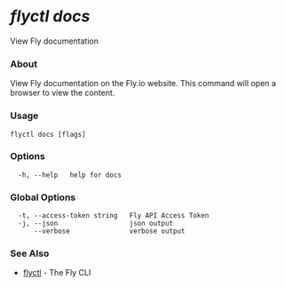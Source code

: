 # _flyctl docs_

View Fly documentation

### About

View Fly documentation on the Fly.io website. This command will open a 
browser to view the content.

### Usage
~~~
flyctl docs [flags]
~~~

### Options

~~~
  -h, --help   help for docs
~~~

### Global Options

~~~
  -t, --access-token string   Fly API Access Token
  -j, --json                  json output
      --verbose               verbose output
~~~

### See Also

* [flyctl](/docs/flyctl/help/)	 - The Fly CLI

